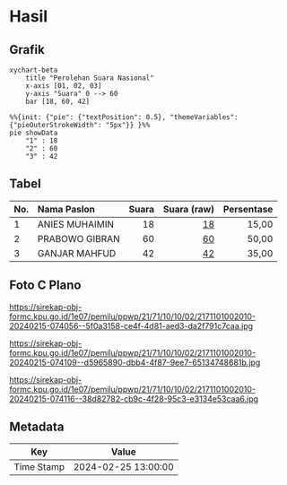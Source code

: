 # Hasil

## Grafik

```mermaid
xychart-beta
    title "Perolehan Suara Nasional"
    x-axis [01, 02, 03]
    y-axis "Suara" 0 --> 60
    bar [18, 60, 42]
```

```mermaid
%%{init: {"pie": {"textPosition": 0.5}, "themeVariables": {"pieOuterStrokeWidth": "5px"}} }%%
pie showData
    "1" : 18
    "2" : 60
    "3" : 42
```

## Tabel

| No. | Nama Paslon    | Suara | Suara (raw) | Persentase |
|:--- |:-------------- | -----:| -----------:| ----------:|
| 1   | ANIES MUHAIMIN | 18    | [18][p-1]   | 15,00      |
| 2   | PRABOWO GIBRAN | 60    | [60][p-2]   | 50,00      |
| 3   | GANJAR MAHFUD  | 42    | [42][p-3]   | 35,00      |


[p-1]: https://github.com/gigit-pemilu/pemilu-2024/blob/main/pilpres/hitung-suara/sub/21-kepulauan-riau/sub/71-kota-batam/sub/10-batam-kota/sub/1002-taman-baloi/sub/010-tps/sub/paslon-1.txt
[p-2]: https://github.com/gigit-pemilu/pemilu-2024/blob/main/pilpres/hitung-suara/sub/21-kepulauan-riau/sub/71-kota-batam/sub/10-batam-kota/sub/1002-taman-baloi/sub/010-tps/sub/paslon-2.txt
[p-3]: https://github.com/gigit-pemilu/pemilu-2024/blob/main/pilpres/hitung-suara/sub/21-kepulauan-riau/sub/71-kota-batam/sub/10-batam-kota/sub/1002-taman-baloi/sub/010-tps/sub/paslon-3.txt

## Foto C Plano

https://sirekap-obj-formc.kpu.go.id/1e07/pemilu/ppwp/21/71/10/10/02/2171101002010-20240215-074056--5f0a3158-ce4f-4d81-aed3-da2f791c7caa.jpg

https://sirekap-obj-formc.kpu.go.id/1e07/pemilu/ppwp/21/71/10/10/02/2171101002010-20240215-074109--d5965890-dbb4-4f87-9ee7-65134748681b.jpg

https://sirekap-obj-formc.kpu.go.id/1e07/pemilu/ppwp/21/71/10/10/02/2171101002010-20240215-074116--38d82782-cb9c-4f28-95c3-e3134e53caa6.jpg


## Metadata

| Key        | Value               |
| ---------- | ------------------- |
| Time Stamp | 2024-02-25 13:00:00 |



